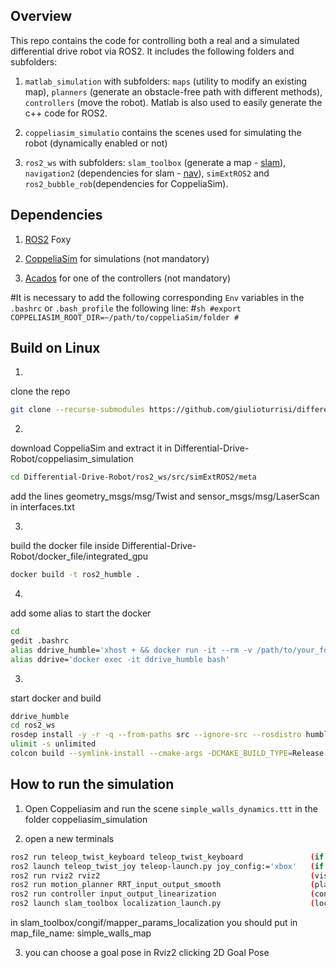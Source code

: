 ## Overview
This repo contains the code for controlling both a real and a simulated differential drive robot via ROS2. It includes the following folders and subfolders:

1. ```matlab_simulation``` with subfolders: ```maps``` (utility to modify an existing map), ```planners``` (generate an obstacle-free path with different methods), ```controllers``` (move the robot). Matlab is also used to easily generate the c++ code for ROS2.
 
2. ```coppeliasim_simulatio``` contains the scenes used for simulating the robot (dynamically enabled or not)

3. ```ros2_ws``` with subfolders: ```slam_toolbox``` (generate a map - [slam](https://github.com/SteveMacenski/slam_toolbox)), ```navigation2``` (dependencies for slam - [nav](https://github.com/ros-planning/navigation2)), ```simExtROS2``` and ```ros2_bubble_rob```(dependencies for CoppeliaSim).

 
## Dependencies
1. [ROS2](https://docs.ros.org/en/foxy/Installation.html) Foxy

2. [CoppeliaSim](https://www.coppeliarobotics.com/downloads) for simulations (not mandatory)

2. [Acados](https://github.com/acados/acados) for one of the controllers (not mandatory)


#It is necessary to add the following corresponding `Env` variables in the `.bashrc` or `.bash_profile` the following line:
#```sh
#export COPPELIASIM_ROOT_DIR=~/path/to/coppeliaSim/folder
#```


## Build on Linux
1. 
clone the repo
```sh
git clone --recurse-submodules https://github.com/giulioturrisi/differential_drive.git
```

2. 
download CoppeliaSim and extract it in Differential-Drive-Robot/coppeliasim_simulation
```sh
cd Differential-Drive-Robot/ros2_ws/src/simExtROS2/meta
```
add the lines geometry_msgs/msg/Twist and sensor_msgs/msg/LaserScan in interfaces.txt 

3.
build the docker file inside Differential-Drive-Robot/docker_file/integrated_gpu
```sh
docker build -t ros2_humble .
```

4. 
add some alias to start the docker
```sh
cd 
gedit .bashrc
alias ddrive_humble='xhost + && docker run -it --rm -v /path/to/your_folder/Differential-Drive-Robot:/home/ -v /tmp/.X11-unix:/tmp/.X11-unix:rw -e DISPLAY=$DISPLAY -e WAYLAND_DISPLAY=$WAYLAND_DISPLAY  -e QT_X11_NO_MITSHM=1 --gpus all --name ddrive_foxy ros2_humble'  (if nvidia image for docker)
alias ddrive='docker exec -it ddrive_humble bash'
```

3. 
start docker and build
```sh
ddrive_humble
cd ros2_ws
rosdep install -y -r -q --from-paths src --ignore-src --rosdistro humble
ulimit -s unlimited
colcon build --symlink-install --cmake-args -DCMAKE_BUILD_TYPE=Release
```


## How to run the simulation
1. Open Coppeliasim and run the scene `simple_walls_dynamics.ttt` in the folder coppeliasim_simulation

2. open a new terminals 
```sh
ros2 run teleop_twist_keyboard teleop_twist_keyboard               (if you want to use the keyboard)
ros2 launch teleop_twist_joy teleop-launch.py joy_config:='xbox'   (if you want to use the joystick)
ros2 run rviz2 rviz2                                               (visualization)
ros2 run motion_planner RRT_input_output_smooth                    (planning)
ros2 run controller input_output_linearization                     (control)
ros2 launch slam_toolbox localization_launch.py                    (localization)
```
in slam_toolbox/congif/mapper_params_localization you should put in map_file_name: simple_walls_map


3. you can choose a goal pose in Rviz2 clicking 2D Goal Pose


